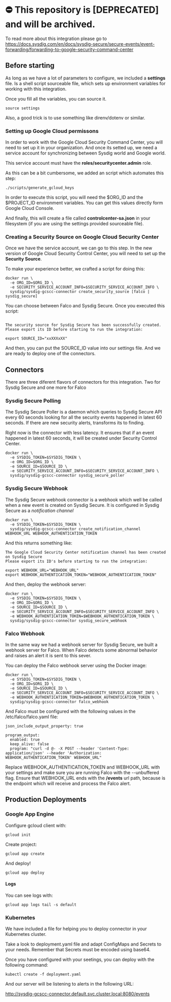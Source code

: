 # :no_entry: This repository is [DEPRECATED] and will be archived. 
To read more about this integration please go to https://docs.sysdig.com/en/docs/sysdig-secure/secure-events/event-forwarding/forwarding-to-google-security-command-center

## Before starting

As long as we have a lot of parameters to configure, we included a **settings**
file. Is a shell script sourceable file, which sets up environment variables for
working with this integration.

Once you fill all the variables, you can source it.

```shell
source settings
```

Also, a good trick is to use something like direnv/dotenv or similar.

### Setting up Google Cloud permissons

In order to work with the Google Cloud Security Command Center, you will need to
set up it in your organization. And once its setted up, we need a service account
for synchronizing between Sysdig world and Google world.

This service account must have the **roles/securitycenter.admin** role.

As this can be a bit cumbersome, we added an script which automates this step:

```shell
./scripts/generate_gcloud_keys
```

In order to execute this script, you will need the $ORG_ID and the $PROJECT_ID
environment variables. You can get this values directly form Google Cloud Console.

And finally, this will create a file called **controlcenter-sa.json** in your
filesystem (if you are using the settings provided sourceable file).

### Creating a Security Source on Google Cloud Security Center

Once we have the service account, we can go to this step. In the new version of
Google Cloud Security Control Center, you will need to set up the **Security Source**.

To make your experience better, we crafted a script for doing this:

```shell
docker run \
  -e ORG_ID=$ORG_ID \
  -e SECURITY_SERVICE_ACCOUNT_INFO=$SECURITY_SERVICE_ACCOUNT_INFO \
  sysdig/sysdig-gcscc-connector create_security_source [falco | sysdig_secure]
```

You can choose between Falco and Sysdig Secure. Once you executed this script:

```shell

The security source for Sysdig Secure has been successfully created.
Please export its ID before starting to run the integration:

export SOURCE_ID="xxXXXxXX"
```

And then, you can put the SOURCE_ID value into our settings file. And we
are ready to deploy one of the connectors.

## Connectors

There are three diferent flavors of connectors for this integration. Two for
Sysdig Secure and one more for Falco

### Sysdig Secure Polling

The Sysdig Secure Poller is a daemon which queries to Sysdig Secure API every 60
seconds looking for all the security events happened in latest 60 seconds. If
there are new security alerts, transforms its to finding.

Right now is the connector with less latency. It ensures that if an event
happened in latest 60 seconds, it will be created under Security Control Center.

```shell
docker run \
  -e SYSDIG_TOKEN=$SYSDIG_TOKEN \
  -e ORG_ID=$ORG_ID \
  -e SOURCE_ID=$SOURCE_ID \
  -e SECURITY_SERVICE_ACCOUNT_INFO=$SECURITY_SERVICE_ACCOUNT_INFO \
  sysdig/sysdig-gcscc-connector sysdig_secure_poller
```

### Sysdig Secure Webhook

The Sysdig Secure webhook connector is a webhook which well be called when
a new event is created on Sysdig Secure. It is configured in Sysdig Secure as
a *notification channel*

```shell
docker run \
  -e SYSDIG_TOKEN=$SYSDIG_TOKEN \
  sysdig/sysdig-gcscc-connector create_notification_channel WEBHOOK_URL WEBHOOK_AUTHENTICATION_TOKEN
```

And this returns something like:

```shell
The Google Cloud Security Center notification channel has been created on Sysdig Secure
Please export its ID's before starting to run the integration:

export WEBHOOK_URL="WEBHOOK_URL"
export WEBHOOK_AUTHENTICATION_TOKEN="WEBHOOK_AUTHENTICATION_TOKEN"
```

And then, deploy the webhook server:

```shell
docker run \
  -e SYSDIG_TOKEN=$SYSDIG_TOKEN \
  -e ORG_ID=$ORG_ID \
  -e SOURCE_ID=$SOURCE_ID \
  -e SECURITY_SERVICE_ACCOUNT_INFO=$SECURITY_SERVICE_ACCOUNT_INFO \
  -e WEBHOOK_AUTHENTICATION_TOKEN=$WEBHOOK_AUTHENTICATION_TOKEN \
  sysdig/sysdig-gcscc-connector sysdig_secure_webhook
```

### Falco Webhook

In the same way we had a webhook server for Sysdig Secure, we built a webhook
server for Falco. When Falco detects some abnormal behavior and raises an alert
it is sent to this sever.

You can deploy the Falco webhook server using the Docker image:

```shell
docker run \
  -e SYSDIG_TOKEN=$SYSDIG_TOKEN \
  -e ORG_ID=$ORG_ID \
  -e SOURCE_ID=$SOURCE_ID \
  -e SECURITY_SERVICE_ACCOUNT_INFO=$SECURITY_SERVICE_ACCOUNT_INFO \
  -e WEBHOOK_AUTHENTICATION_TOKEN=$WEBHOOK_AUTHENTICATION_TOKEN \
  sysdig/sysdig-gcscc-connector falco_webhook
```

And Falco must be configured with the following values in the /etc/falco/falco.yaml file:

```
json_include_output_property: true

program_output:
  enabled: true
  keep_alive: false
  program: "curl -d @- -X POST --header 'Content-Type: application/json' --header 'Authorization: WEBHOOK_AUTHENTICATION_TOKEN' WEBHOOK_URL"
```

Replace WEBHOOK_AUTHENTICATION_TOKEN and WEBHOOK_URL with your settings and
make sure you are running Falco with the --unbuffered flag. Ensure that
WEBHOOK_URL ends with the **/events** url path, because is the endpoint which
will receive and process the Falco alert.

## Production Deployments

### Google App Engine

Configure gcloud client with:

```
gcloud init
```

Create project:

```
gcloud app create
```

And deploy!

```
gcloud app deploy
```

#### Logs

You can see logs with:

```
gcloud app logs tail -s default
```

### Kubernetes

We have included a file for helping you to deploy connector in your Kubernetes
cluster.

Take a look to deployment.yaml file and adapt ConfigMaps and Secrets to your
needs. Remember that Secrets must be encoded using base64.

Once you have configured with your seetings, you can deploy with the following
command:

```
kubectl create -f deployment.yaml
```

And our server will be listening to alerts in the following URL:

http://sysdig-gcscc-connector.default.svc.cluster.local:8080/events
